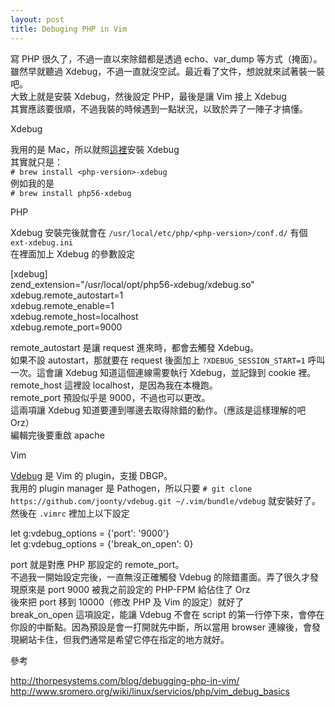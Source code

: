 ```yaml
---
layout: post
title: Debuging PHP in Vim
---
```

寫 PHP 很久了，不過一直以來除錯都是透過 echo、var_dump 等方式（掩面）。  
雖然早就聽過 Xdebug，不過一直就沒空試。最近看了文件，想說就來試著裝一裝吧。  
大致上就是安裝 Xdebug，然後設定 PHP，最後是讓 Vim 接上 Xdebug  
其實應該要很順，不過我裝的時候遇到一點狀況，以致於弄了一陣子才搞懂。  
  
Xdebug  
  
我用的是 Mac，所以就照[這裡](https://xdebug.org/docs/install#mac "Installation on Mac OS X via Homebrew")安裝 Xdebug  
其實就只是：  
`# brew install <php-version>-xdebug`  
例如我的是  
`# brew install php56-xdebug`  
  
PHP  
  
Xdebug 安裝完後就會在 `/usr/local/etc/php/<php-version>/conf.d/` 有個 `ext-xdebug.ini`  
在裡面加上 Xdebug 的參數設定  
  
[xdebug]  
zend_extension="/usr/local/opt/php56-xdebug/xdebug.so"  
xdebug.remote_autostart=1  
xdebug.remote_enable=1  
xdebug.remote_host=localhost  
xdebug.remote_port=9000  
  
remote_autostart 是讓 request 進來時，都會去觸發 Xdebug。  
如果不設 autostart，那就要在 request 後面加上 `?XDEBUG_SESSION_START=1` 呼叫一次。這會讓 Xdebug 知道這個連線需要執行 Xdebug，並記錄到 cookie 裡。  
remote_host 這裡設 localhost，是因為我在本機跑。  
remote_port 預設似乎是 9000，不過也可以更改。  
這兩項讓 Xdebug 知道要連到哪邊去取得除錯的動作。（應該是這樣理解的吧 Orz）  
編輯完後要重啟 apache  
  
Vim  
  
[Vdebug](https://github.com/joonty/vdebug/) 是 Vim 的 plugin，支援 DBGP。  
我用的 plugin manager 是 Pathogen，所以只要 `# git clone https://github.com/joonty/vdebug.git ~/.vim/bundle/vdebug` 就安裝好了。  
然後在 `.vimrc` 裡加上以下設定  
  
let g:vdebug_options = {'port': '9000'}  
let g:vdebug_options = {'break_on_open': 0}  
  
port 就是對應 PHP 那設定的 remote_port。  
不過我一開始設定完後，一直無沒正確觸發 Vdebug 的除錯畫面。弄了很久才發現原來是 port 9000 被我之前設定的 PHP-FPM 給佔住了 Orz  
後來把 port 移到 10000（修改 PHP 及 Vim 的設定）就好了  
break_on_open 這項設定，能讓 Vdebug 不會在 script 的第一行停下來，會停在你設的中斷點。因為預設是會一打開就先中斷，所以當用 browser 連線後，會發現網站卡住，但我們通常是希望它停在指定的地方就好。  
  
參考  
  
http://thorpesystems.com/blog/debugging-php-in-vim/  
http://www.sromero.org/wiki/linux/servicios/php/vim_debug_basics  
